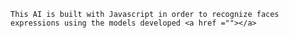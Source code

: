     This AI is built with Javascript in order to recognize faces expressions using the models developed <a href =""></a> 